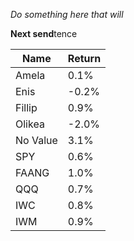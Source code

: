 *Do something here that will*

**Next send**tence

| **Name** | **Return** |
|----------|------------|
| Amela    | 0.1%       |
| Enis     | \-0.2%     |
| Fillip   | 0.9%       |
| Olikea   | \-2.0%     |
| No Value | 3.1%       |
| SPY      | 0.6%       |
| FAANG    | 1.0%       |
| QQQ      | 0.7%       |
| IWC      | 0.8%       |
| IWM      | 0.9%       |
